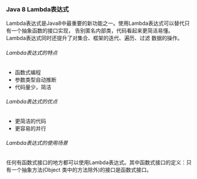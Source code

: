 ### Java 8 Lambda表达式
Lambda表达式是Java8中最重要的新功能之一。使用Lambda表达式可以替代只有一个抽象函数的接口实现，
告别匿名内部类，代码看起来更简洁易懂。Lambda表达式同时还提升了对集合、框架的迭代、遍历、过滤
数据的操作。

###### Lambda表达式的特点
* 函数式编程
* 参数类型自动推断
* 代码量少，简洁

###### Lambda表达式的优点
* 更简洁的代码
* 更容易的并行

###### Lambda表达式的使用场景
任何有函数式接口的地方都可以使用Lambda表达式。其中函数式接口的定义：只有一个抽象方法(Object
类中的方法除外)的接口是函数式接口。